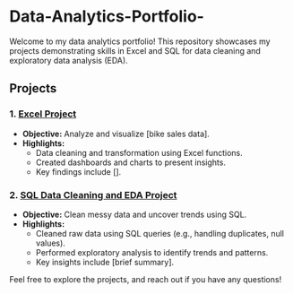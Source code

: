 # Data-Analytics-Portfolio-

Welcome to my data analytics portfolio! This repository showcases my projects demonstrating skills in Excel and SQL for data cleaning and exploratory data analysis (EDA).

## Projects

### 1. [Excel Project](Excel-Project/)
- **Objective:** Analyze and visualize [bike sales data].
- **Highlights:**
  - Data cleaning and transformation using Excel functions.
  - Created dashboards and charts to present insights.
  - Key findings include [].

### 2. [SQL Data Cleaning and EDA Project](SQL-EDA-Project/)
- **Objective:** Clean messy data and uncover trends using SQL.
- **Highlights:**
  - Cleaned raw data using SQL queries (e.g., handling duplicates, null values).
  - Performed exploratory analysis to identify trends and patterns.
  - Key insights include [brief summary].

Feel free to explore the projects, and reach out if you have any questions!
